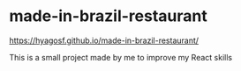 # made-in-brazil-restaurant

https://hyagosf.github.io/made-in-brazil-restaurant/

This is a small project made by me to improve my React skills
